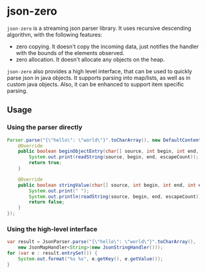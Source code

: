 # json-zero

`json-zero` is a streaming json parser library. It uses recursive descending algorithm, with the following features:
 - zero copying. It doesn't copy the incoming data, just notifies the handler with the bounds of the elements observed.
 - zero allocation. It doesn't allocate any objects on the heap.

`json-zero` also provides a high level interface, that can be used to quickly parse json in java objects. It supports parsing into map/lists, as well as in custom java objects. Also, it can be enhanced to support item specific parsing.

## Usage

### Using the parser directly

```java
Parser.parse("{\"hello\": \"world\"}".toCharArray(), new DefaultContentHandler() {
    @Override
    public boolean beginObjectEntry(char[] source, int begin, int end, int escapeCount) throws ParseException {
        System.out.print(readString(source, begin, end, escapeCount));
        return true;
    }

    @Override
    public boolean stringValue(char[] source, int begin, int end, int escapeCount) throws ParseException {
        System.out.print(" ");
        System.out.println(readString(source, begin, end, escapeCount));
        return false;
    }
});
```

### Using the high-level interface

```java
var result = JsonParser.parse("{\"hello\": \"world\"}".toCharArray(), 
    new JsonMapHandler<String>(new JsonStringHandler()));
for (var e : result.entrySet()) {
    System.out.format("%s %s", e.getKey(), e.getValue());
}
```
